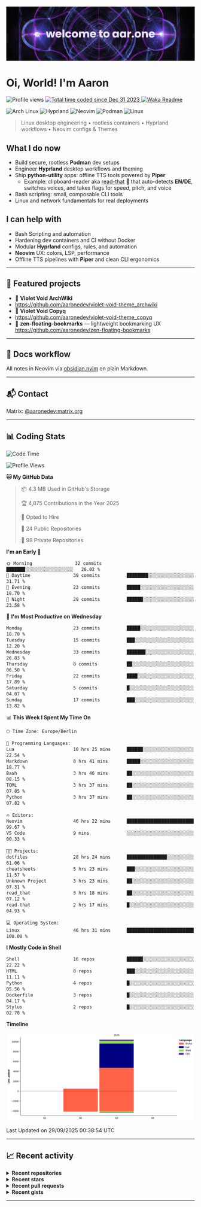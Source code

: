 [![Header: aaronedev](./assets/aaronedev.png "Header image for aaronedev")](https://github.com/aaronedev)

# Oi, World! I'm Aaron
![Profile views](https://komarev.com/ghpvc/?username=ahrwn&label=Profile%20views&color=7745bf&)
<a href="https://wakatime.com/@018cc02c-e893-42e6-b1c7-48cb3ef3ccfe">
  <img
    src="https://wakatime.com/badge/user/018cc02c-e893-42e6-b1c7-48cb3ef3ccfe.svg?style=flat"
    alt="Total time coded since Dec 31 2023"
    style="filter: hue-rotate(90deg);" />
</a>
[![Waka Readme](https://github.com/aaronedev/aaronedev/actions/workflows/waka-readme.yaml/badge.svg)](https://github.com/aaronedev/aaronedev/actions/workflows/waka-readme.yaml)

![Arch Linux](https://img.shields.io/badge/Arch_Linux-29adff?style=flat&logo=arch-linux&logoColor=ffffff)
![Hyprland](https://img.shields.io/badge/Hyprland-fd0098?style=flat&logo=hyprland&logoColor=ffffff)
![Neovim](https://img.shields.io/badge/Neovim-42ff97?style=flat&logo=neovim&logoColor=0b0b0b)
![Podman](https://img.shields.io/badge/Podman-7c60d1?style=flat&logo=podman&logoColor=ffffff)
![Linux](https://img.shields.io/badge/Linux-00fff9?style=flat&logo=linux&logoColor=0b0b0b)

> Linux desktop engineering • rootless containers • Hyprland workflows •
> Neovim configs & Themes

## What I do now
- Build secure, rootless **Podman** dev setups
- Engineer **Hyprland** desktop workflows and theming
- Ship **python-utility** apps: offline TTS tools powered by **Piper**
  - Example: clipboard-reader aka [read-that](https://github.com/aaronedev/read-that) 📢
 that auto-detects **EN/DE**, switches voices, and takes flags for speed, pitch, and voice
- Bash scripting: small, composable CLI tools
- Linux and network fundamentals for real deployments

## I can help with
- Bash Scripting and automation
- Hardening dev containers and CI without Docker
- Modular **Hyprland** configs, rules, and automation
- **Neovim** UX: colors, LSP, performance
- Offline TTS pipelines with **Piper** and clean CLI ergonomics

---

## 🌟 Featured projects
- 🎨 **Violet Void ArchWiki**
- <https://github.com/aaronedev/violet-void-theme_archwiki>
- 🎨 **Violet Void Copyq**
- <https://github.com/aaronedev/violet-void-theme_copyq>
- 🔖 **zen-floating-bookmarks** — lightweight bookmarking UX
  <https://github.com/aaronedev/zen-floating-bookmarks>

---

## 📝 Docs workflow
All notes in Neovim via [obsidian.nvim](https://github.com/obsidian-nvim/obsidian.nvim) on plain Markdown.

---

## 📬 Contact
Matrix: <a href="https://matrix.to/#/@aaronedev:matrix.org" target="_blank">@aaronedev:matrix.org</a>

---

## 📊 Coding Stats
<!--START_SECTION:waka-->
![Code Time](http://img.shields.io/badge/Code%20Time-2%2C132%20hrs%2019%20mins-blue)

![Profile Views](http://img.shields.io/badge/Profile%20Views-26-blue)

**🐱 My GitHub Data** 

> 📦 4.3 MB Used in GitHub's Storage 
 > 
> 🏆 4,875 Contributions in the Year 2025
 > 
> 💼 Opted to Hire
 > 
> 📜 24 Public Repositories 
 > 
> 🔑 98 Private Repositories 
 > 
**I'm an Early 🐤** 

```text
🌞 Morning                32 commits          ███████░░░░░░░░░░░░░░░░░░   26.02 % 
🌆 Daytime                39 commits          ████████░░░░░░░░░░░░░░░░░   31.71 % 
🌃 Evening                23 commits          █████░░░░░░░░░░░░░░░░░░░░   18.70 % 
🌙 Night                  29 commits          ██████░░░░░░░░░░░░░░░░░░░   23.58 % 
```
📅 **I'm Most Productive on Wednesday** 

```text
Monday                   23 commits          █████░░░░░░░░░░░░░░░░░░░░   18.70 % 
Tuesday                  15 commits          ███░░░░░░░░░░░░░░░░░░░░░░   12.20 % 
Wednesday                33 commits          ███████░░░░░░░░░░░░░░░░░░   26.83 % 
Thursday                 8 commits           ██░░░░░░░░░░░░░░░░░░░░░░░   06.50 % 
Friday                   22 commits          ████░░░░░░░░░░░░░░░░░░░░░   17.89 % 
Saturday                 5 commits           █░░░░░░░░░░░░░░░░░░░░░░░░   04.07 % 
Sunday                   17 commits          ███░░░░░░░░░░░░░░░░░░░░░░   13.82 % 
```


📊 **This Week I Spent My Time On** 

```text
🕑︎ Time Zone: Europe/Berlin

💬 Programming Languages: 
Lua                      10 hrs 25 mins      ██████░░░░░░░░░░░░░░░░░░░   22.54 % 
Markdown                 8 hrs 41 mins       █████░░░░░░░░░░░░░░░░░░░░   18.77 % 
Bash                     3 hrs 46 mins       ██░░░░░░░░░░░░░░░░░░░░░░░   08.15 % 
TOML                     3 hrs 37 mins       ██░░░░░░░░░░░░░░░░░░░░░░░   07.85 % 
Python                   3 hrs 37 mins       ██░░░░░░░░░░░░░░░░░░░░░░░   07.82 % 

🔥 Editors: 
Neovim                   46 hrs 22 mins      █████████████████████████   99.67 % 
VS Code                  9 mins              ░░░░░░░░░░░░░░░░░░░░░░░░░   00.33 % 

🐱‍💻 Projects: 
dotfiles                 28 hrs 24 mins      ███████████████░░░░░░░░░░   61.06 % 
cheatsheets              5 hrs 23 mins       ███░░░░░░░░░░░░░░░░░░░░░░   11.57 % 
Unknown Project          3 hrs 23 mins       ██░░░░░░░░░░░░░░░░░░░░░░░   07.31 % 
read_that                3 hrs 18 mins       ██░░░░░░░░░░░░░░░░░░░░░░░   07.12 % 
read-that                2 hrs 17 mins       █░░░░░░░░░░░░░░░░░░░░░░░░   04.93 % 

💻 Operating System: 
Linux                    46 hrs 31 mins      █████████████████████████   100.00 % 
```

**I Mostly Code in Shell** 

```text
Shell                    16 repos            ██████░░░░░░░░░░░░░░░░░░░   22.22 % 
HTML                     8 repos             ███░░░░░░░░░░░░░░░░░░░░░░   11.11 % 
Python                   4 repos             █░░░░░░░░░░░░░░░░░░░░░░░░   05.56 % 
Dockerfile               3 repos             █░░░░░░░░░░░░░░░░░░░░░░░░   04.17 % 
Stylus                   2 repos             █░░░░░░░░░░░░░░░░░░░░░░░░   02.78 % 
```



**Timeline**

![Lines of Code chart](https://raw.githubusercontent.com/aaronedev/aaronedev/main/assets/bar_graph.png)


 Last Updated on 29/09/2025 00:38:54 UTC
<!--END_SECTION:waka-->

---

## 📈 Recent activity
<details>
<summary><strong>Recent repositories</strong></summary>


- 🚀 [aaronedev/zen-container-colors](https://github.com/aaronedev/zen-container-colors) — ⭐ 1
- 🚀 [aaronedev/zen-floating-bookmarks](https://github.com/aaronedev/zen-floating-bookmarks) — ⭐ 2 — zen-browser mod floating bookmarks 
- 🚀 [aaronedev/nerdfont-icon-rofi-picker](https://github.com/aaronedev/nerdfont-icon-rofi-picker) — ⭐ 2 — A simple rofi-based picker for nerd font icons. Browse through thousands of icons with fuzzy search and copy them to your clipboard.
- 🚀 [aaronedev/violet-void-theme_telegram](https://github.com/aaronedev/violet-void-theme_telegram) — ⭐ 1 — telgram violet-void-theme
- 🚀 [aaronedev/nvim](https://github.com/aaronedev/nvim) — ⭐ 1
- 🚀 [aaronedev/violet-void-theme_archwiki](https://github.com/aaronedev/violet-void-theme_archwiki) — ⭐ 2 — Dark Violet-Void theme using a consistent handcrafted color palette for a unified look across the OS and web. I use those colors for my whole OS, and it&#39;s🔥

</details>

<details>
<summary><strong>Recent stars</strong></summary>


- ⭐ [anmol098/waka-readme-stats](https://github.com/anmol098/waka-readme-stats) — This GitHub action helps to add cool dev metrics to your github profile Readme
- ⭐ [charmbracelet/readme-scribe](https://github.com/charmbracelet/readme-scribe) — A GitHub Action that automatically generates &amp; updates markdown content (like your README.md)
- ⭐ [hyprwm/hyprtoolkit](https://github.com/hyprwm/hyprtoolkit) — A modern C&#43;&#43; Wayland-native GUI toolkit
- ⭐ [hyprwm/hyprpwcenter](https://github.com/hyprwm/hyprpwcenter) — A GUI Pipewire control center
- ⭐ [blueyed/smarty.vim](https://github.com/blueyed/smarty.vim) — Smarty syntax file and ftplugin for Vim
- ⭐ [go-sprout/sprout](https://github.com/go-sprout/sprout) — From sprig to sprout - Useful template functions for Go templates with steroids

</details>

<details>
<summary><strong>Recent pull requests</strong></summary>


- 🔨 [🐛 fix: config version fixed from 1.1.14 to 1.1.16](https://github.com/hyprland-community/hyprland-autoname-workspaces/pull/129) on [hyprland-community/hyprland-autoname-workspaces](https://github.com/hyprland-community/hyprland-autoname-workspaces) — 2 months ago
- 🔨 [New version: Google.Chrome.Dev version 122.0.6226.2](https://github.com/microsoft/winget-pkgs/pull/133318) on [microsoft/winget-pkgs](https://github.com/microsoft/winget-pkgs) — 2 years ago

</details>

<details>
<summary><strong>Recent gists</strong></summary>


- 📓 [TerminalTextEffects (TTE) previewer script with adjustable options to cycle through all available options](https://gist.github.com/436ac07ad03c38a3164e3a494788a695) — 1 week ago
- 📓 [](https://gist.github.com/385db160854bc3b74e81351cfc2b9696) — 1 week ago
- 📓 [root bashrc_profile](https://gist.github.com/a0f9ca097eb50047aecc0605fdce947e) — 3 weeks ago
- 📓 [root bashrc](https://gist.github.com/caef63daf02c3e7ddbed9ff149971238) — 3 weeks ago
- 📓 [automatically source venv using direnv](https://gist.github.com/b443984e78b0329bc07e607065cf8add) — 3 weeks ago
- 📓 [post-commit hook to push to all other remotes defined like codeberg or gitlab for example](https://gist.github.com/aadc30adad46f4f16163dd09b53303e4) — 3 weeks ago

</details>

---
